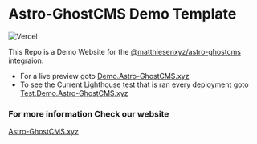 # Astro-GhostCMS Demo Template

![Vercel](https://vercelbadge.vercel.app/api/matthiesenxyz/astro-ghostcms)

This Repo is a Demo Website for the [@matthiesenxyz/astro-ghostcms](https://github.com/MatthiesenXYZ/astro-ghostcms) integraion.

- For a live preview goto [Demo.Astro-GhostCMS.xyz](https://demo.astro-ghostcms.xyz)
- To see the Current Lighthouse test that is ran every deployment goto [Test.Demo.Astro-GhostCMS.xyz](https://test.demo.astro-ghostcms.xyz)

### For more information Check our website

[Astro-GhostCMS.xyz](https://astro-ghostcms.xyz)
 
